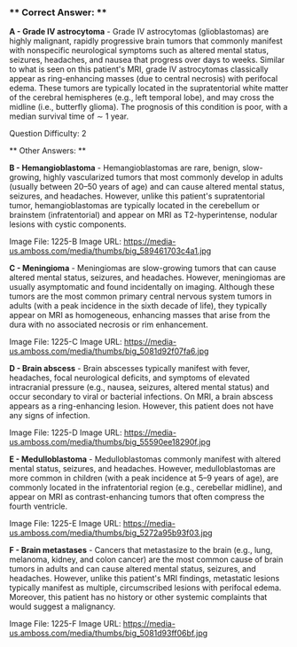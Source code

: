### ** Correct Answer: **

**A - Grade IV astrocytoma** - Grade IV astrocytomas (glioblastomas) are highly malignant, rapidly progressive brain tumors that commonly manifest with nonspecific neurological symptoms such as altered mental status, seizures, headaches, and nausea that progress over days to weeks. Similar to what is seen on this patient's MRI, grade IV astrocytomas classically appear as ring-enhancing masses (due to central necrosis) with perifocal edema. These tumors are typically located in the supratentorial white matter of the cerebral hemispheres (e.g., left temporal lobe), and may cross the midline (i.e., butterfly glioma). The prognosis of this condition is poor, with a median survival time of ∼ 1 year.

Question Difficulty: 2

** Other Answers: **

**B - Hemangioblastoma** - Hemangioblastomas are rare, benign, slow-growing, highly vascularized tumors that most commonly develop in adults (usually between 20–50 years of age) and can cause altered mental status, seizures, and headaches. However, unlike this patient's supratentorial tumor, hemangioblastomas are typically located in the cerebellum or brainstem (infratentorial) and appear on MRI as T2-hyperintense, nodular lesions with cystic components.

Image File: 1225-B
Image URL: https://media-us.amboss.com/media/thumbs/big_589461703c4a1.jpg

**C - Meningioma** - Meningiomas are slow-growing tumors that can cause altered mental status, seizures, and headaches. However, meningiomas are usually asymptomatic and found incidentally on imaging. Although these tumors are the most common primary central nervous system tumors in adults (with a peak incidence in the sixth decade of life), they typically appear on MRI as homogeneous, enhancing masses that arise from the dura with no associated necrosis or rim enhancement.

Image File: 1225-C
Image URL: https://media-us.amboss.com/media/thumbs/big_5081d92f07fa6.jpg

**D - Brain abscess** - Brain abscesses typically manifest with fever, headaches, focal neurological deficits, and symptoms of elevated intracranial pressure (e.g., nausea, seizures, altered mental status) and occur secondary to viral or bacterial infections. On MRI, a brain abscess appears as a ring-enhancing lesion. However, this patient does not have any signs of infection.

Image File: 1225-D
Image URL: https://media-us.amboss.com/media/thumbs/big_55590ee18290f.jpg

**E - Medulloblastoma** - Medulloblastomas commonly manifest with altered mental status, seizures, and headaches. However, medulloblastomas are more common in children (with a peak incidence at 5–9 years of age), are commonly located in the infratentorial region (e.g., cerebellar midline), and appear on MRI as contrast-enhancing tumors that often compress the fourth ventricle.

Image File: 1225-E
Image URL: https://media-us.amboss.com/media/thumbs/big_5272a95b93f03.jpg

**F - Brain metastases** - Cancers that metastasize to the brain (e.g., lung, melanoma, kidney, and colon cancer) are the most common cause of brain tumors in adults and can cause altered mental status, seizures, and headaches. However, unlike this patient's MRI findings, metastatic lesions typically manifest as multiple, circumscribed lesions with perifocal edema. Moreover, this patient has no history or other systemic complaints that would suggest a malignancy.

Image File: 1225-F
Image URL: https://media-us.amboss.com/media/thumbs/big_5081d93ff06bf.jpg

